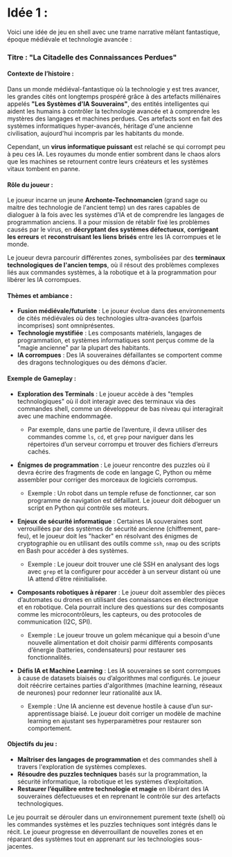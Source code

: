 # Idée 1 :
Voici une idée de jeu en shell avec une trame narrative mêlant fantastique, époque médiévale et technologie avancée :

### Titre : **"La Citadelle des Connaissances Perdues"**

#### Contexte de l’histoire :
Dans un monde médiéval-fantastique où la technologie y est tres avancer, les grandes cités ont longtemps prospéré grâce à des artefacts millénaires appelés **"Les Systèmes d'IA Souverains"**, des entités intelligentes qui aident les humains à contrôler la technologie avancée et à comprendre les mystères des langages et machines perdues. Ces artefacts sont en fait des systèmes informatiques hyper-avancés, héritage d'une ancienne civilisation, aujourd'hui incompris par les habitants du monde.

Cependant, un **virus informatique puissant** est relaché se qui corrompt peu à peu ces IA. Les royaumes du monde entier sombrent dans le chaos alors que les machines se retournent contre leurs créateurs et les systèmes vitaux tombent en panne.

#### Rôle du joueur :
Le joueur incarne un jeune **Archonte-Technomancien** (grand sage ou maitre des technologie de l'ancient temp) un des rares capables de dialoguer à la fois avec les systèmes d’IA et de comprendre les langages de programmation anciens. Il a pour mission de rétablir fixé les problèmes causés par le virus, en **décryptant des systèmes défectueux**, **corrigeant les erreurs** et **reconstruisant les liens brisés** entre les IA corrompues et le monde.

Le joueur devra parcourir différentes zones, symbolisées par des **terminaux technologiques de l'ancien temps**, où il résout des problèmes complexes liés aux commandes systèmes, à la robotique et à la programmation pour libérer les IA corrompues.

#### Thèmes et ambiance :
- **Fusion médiévale/futuriste** : Le joueur évolue dans des environnements de cités médiévales où des technologies ultra-avancées (parfois incomprises) sont omniprésentes. 
- **Technologie mystifiée** : Les composants matériels, langages de programmation, et systèmes informatiques sont perçus comme de la "magie ancienne" par la plupart des habitants.
- **IA corrompues** : Des IA souveraines défaillantes se comportent comme des dragons technologiques ou des démons d’acier.
  
#### Exemple de Gameplay :

- **Exploration des Terminals** : Le joueur accède à des "temples technologiques" où il doit interagir avec des terminaux via des commandes shell, comme un développeur de bas niveau qui interagirait avec une machine endommagée.
  - Par exemple, dans une partie de l’aventure, il devra utiliser des commandes comme `ls`, `cd`, et `grep` pour naviguer dans les répertoires d’un serveur corrompu et trouver des fichiers d’erreurs cachés.
  
- **Énigmes de programmation** : Le joueur rencontre des puzzles où il devra écrire des fragments de code en langage C, Python ou même assembler pour corriger des morceaux de logiciels corrompus.
  - Exemple : Un robot dans un temple refuse de fonctionner, car son programme de navigation est défaillant. Le joueur doit déboguer un script en Python qui contrôle ses moteurs.

- **Enjeux de sécurité informatique** : Certaines IA souveraines sont verrouillées par des systèmes de sécurité ancienne (chiffrement, pare-feu), et le joueur doit les "hacker" en résolvant des énigmes de cryptographie ou en utilisant des outils comme `ssh`, `nmap` ou des scripts en Bash pour accéder à des systèmes.
  - Exemple : Le joueur doit trouver une clé SSH en analysant des logs avec `grep` et la configurer pour accéder à un serveur distant où une IA attend d’être réinitialisée.

- **Composants robotiques à réparer** : Le joueur doit assembler des pièces d’automates ou drones en utilisant des connaissances en électronique et en robotique. Cela pourrait inclure des questions sur des composants comme les microcontrôleurs, les capteurs, ou des protocoles de communication (I2C, SPI).
  - Exemple : Le joueur trouve un golem mécanique qui a besoin d'une nouvelle alimentation et doit choisir parmi différents composants d’énergie (batteries, condensateurs) pour restaurer ses fonctionnalités.

- **Défis IA et Machine Learning** : Les IA souveraines se sont corrompues à cause de datasets biaisés ou d’algorithmes mal configurés. Le joueur doit réécrire certaines parties d'algorithmes (machine learning, réseaux de neurones) pour redonner leur rationalité aux IA.
  - Exemple : Une IA ancienne est devenue hostile à cause d’un sur-apprentissage biaisé. Le joueur doit corriger un modèle de machine learning en ajustant ses hyperparamètres pour restaurer son comportement.

#### Objectifs du jeu :
- **Maîtriser des langages de programmation** et des commandes shell à travers l'exploration de systèmes complexes.
- **Résoudre des puzzles techniques** basés sur la programmation, la sécurité informatique, la robotique et les systèmes d’exploitation.
- **Restaurer l’équilibre entre technologie et magie** en libérant des IA souveraines défectueuses et en reprenant le contrôle sur des artefacts technologiques.

Le jeu pourrait se dérouler dans un environnement purement texte (shell) où les commandes systèmes et les puzzles techniques sont intégrés dans le récit. Le joueur progresse en déverrouillant de nouvelles zones et en réparant des systèmes tout en apprenant sur les technologies sous-jacentes.
